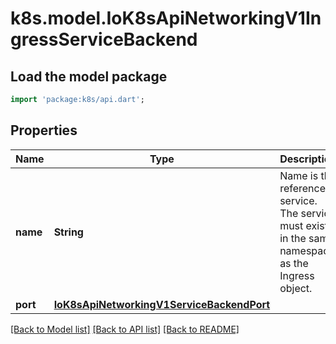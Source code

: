 # k8s.model.IoK8sApiNetworkingV1IngressServiceBackend

## Load the model package
```dart
import 'package:k8s/api.dart';
```

## Properties
Name | Type | Description | Notes
------------ | ------------- | ------------- | -------------
**name** | **String** | Name is the referenced service. The service must exist in the same namespace as the Ingress object. | 
**port** | [**IoK8sApiNetworkingV1ServiceBackendPort**](IoK8sApiNetworkingV1ServiceBackendPort.md) |  | [optional] 

[[Back to Model list]](../README.md#documentation-for-models) [[Back to API list]](../README.md#documentation-for-api-endpoints) [[Back to README]](../README.md)


